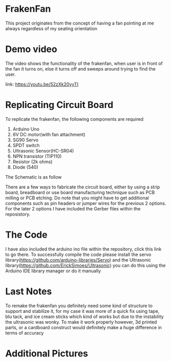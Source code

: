 # FrakenFan
This project originates from the concept of having a fan pointing at me always regardless of my seating orientation
# Demo video
The video shows the functionality of the frakenfan, when user is in front of the fan it turns on, else it turns off and sweeps around trying to find the user. 

link: https://youtu.be/52zXk20yyTI
# Replicating Circuit Board
To replicate the frakenfan, the following components are required

1. Arduino Uno
2. 6V DC motor(with fan attachment)
3. SG90 Servo
4. SPDT switch
5. Ultrasonic Sensor(HC-SR04)
6. NPN transistor (TIP110)
7. Resistor (2k ohms)
8. Diode (540)

The Schematic is as follow

There are a few ways to fabricate the circuit board, either by using a strip board, breadboard or use board manufacturing technique such as PCB milling or PCB etching. Do note that you might have to get additional components such as pin headers or jumper wires for the previous 2 options. For the later 2 options I have included the Gerber files within the reposistory.

# The Code
I have also included the arduino ino file within the repository, click this link to go there. To successfully compile the code please install the servo library(https://github.com/arduino-libraries/Servo) and the Ultrasonic library(https://github.com/ErickSimoes/Ultrasonic) you can do this using the Arduino IDE library manager or do it manually
# Last Notes
To remake the frakenfan you definitely need some kind of structure to support and stabilize it, for my case it was more of a quick fix using tape, blu tack, and ice cream sticks which kind of works but due to the instability the ultrasonic was wonky. To make it work properly however, 3d printed parts, or a cardboard construct would definitely make a huge difference in terms of accuracy
# Additional Pictures




